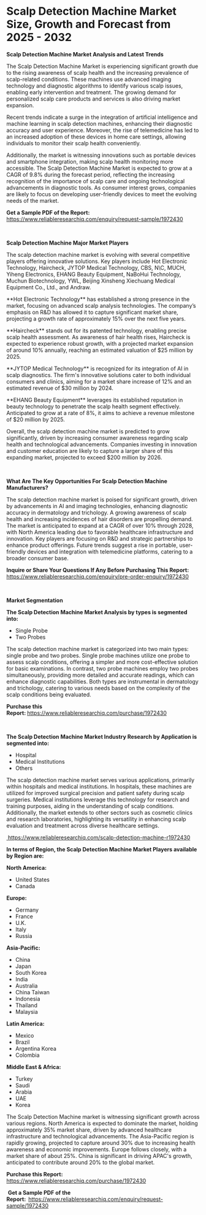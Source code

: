 <p><h1>Scalp Detection Machine Market Size, Growth and Forecast from 2025 - 2032</h1></p><p><strong>Scalp Detection Machine Market Analysis and Latest Trends</strong></p>
<p><p>The Scalp Detection Machine Market is experiencing significant growth due to the rising awareness of scalp health and the increasing prevalence of scalp-related conditions. These machines use advanced imaging technology and diagnostic algorithms to identify various scalp issues, enabling early intervention and treatment. The growing demand for personalized scalp care products and services is also driving market expansion.</p><p>Recent trends indicate a surge in the integration of artificial intelligence and machine learning in scalp detection machines, enhancing their diagnostic accuracy and user experience. Moreover, the rise of telemedicine has led to an increased adoption of these devices in home care settings, allowing individuals to monitor their scalp health conveniently.</p><p>Additionally, the market is witnessing innovations such as portable devices and smartphone integration, making scalp health monitoring more accessible. The Scalp Detection Machine Market is expected to grow at a CAGR of 9.8% during the forecast period, reflecting the increasing recognition of the importance of scalp care and ongoing technological advancements in diagnostic tools. As consumer interest grows, companies are likely to focus on developing user-friendly devices to meet the evolving needs of the market.</p></p>
<p><strong>Get a Sample PDF of the Report:&nbsp;</strong> <a href="https://www.reliableresearchiq.com/enquiry/request-sample/1972430?utm_campaign=2983&utm_medium=2&utm_source=Github&utm_content=ia&utm_term=12042025&utm_id=scalp-detection-machine">https://www.reliableresearchiq.com/enquiry/request-sample/1972430</a></p>
<p>&nbsp;</p>
<p><strong>Scalp Detection Machine Major Market Players</strong></p>
<p><p>The scalp detection machine market is evolving with several competitive players offering innovative solutions. Key players include Hot Electronic Technology, Haircheck, JYTOP Medical Technology, CBS, N\C, MUCH, Yiheng Electronics, EHANG Beauty Equipment, NaBoHui Technology, Muchun Biotechnology, YWL, Beijing Xinsheng Xiechuang Medical Equipment Co., Ltd., and Andraw.</p><p>**Hot Electronic Technology** has established a strong presence in the market, focusing on advanced scalp analysis technologies. The company’s emphasis on R&D has allowed it to capture significant market share, projecting a growth rate of approximately 15% over the next five years. </p><p>**Haircheck** stands out for its patented technology, enabling precise scalp health assessment. As awareness of hair health rises, Haircheck is expected to experience robust growth, with a projected market expansion of around 10% annually, reaching an estimated valuation of $25 million by 2025. </p><p>**JYTOP Medical Technology** is recognized for its integration of AI in scalp diagnostics. The firm's innovative solutions cater to both individual consumers and clinics, aiming for a market share increase of 12% and an estimated revenue of $30 million by 2024.</p><p>**EHANG Beauty Equipment** leverages its established reputation in beauty technology to penetrate the scalp health segment effectively. Anticipated to grow at a rate of 8%, it aims to achieve a revenue milestone of $20 million by 2025.</p><p>Overall, the scalp detection machine market is predicted to grow significantly, driven by increasing consumer awareness regarding scalp health and technological advancements. Companies investing in innovation and customer education are likely to capture a larger share of this expanding market, projected to exceed $200 million by 2026.</p></p>
<p>&nbsp;</p>
<p><strong>What Are The Key Opportunities For Scalp Detection Machine Manufacturers?</strong></p>
<p><p>The scalp detection machine market is poised for significant growth, driven by advancements in AI and imaging technologies, enhancing diagnostic accuracy in dermatology and trichology. A growing awareness of scalp health and increasing incidences of hair disorders are propelling demand. The market is anticipated to expand at a CAGR of over 10% through 2028, with North America leading due to favorable healthcare infrastructure and innovation. Key players are focusing on R&D and strategic partnerships to enhance product offerings. Future trends suggest a rise in portable, user-friendly devices and integration with telemedicine platforms, catering to a broader consumer base.</p></p>
<p><strong>Inquire or Share Your Questions If Any Before Purchasing This Report:</strong> <a href="https://www.reliableresearchiq.com/enquiry/pre-order-enquiry/1972430?utm_campaign=2983&utm_medium=2&utm_source=Github&utm_content=ia&utm_term=12042025&utm_id=scalp-detection-machine">https://www.reliableresearchiq.com/enquiry/pre-order-enquiry/1972430</a></p>
<p>&nbsp;</p>
<p><strong>Market Segmentation</strong></p>
<p><strong>The Scalp Detection Machine Market Analysis by types is segmented into:</strong></p>
<p><ul><li>Single Probe</li><li>Two Probes</li></ul></p>
<p><p>The scalp detection machine market is categorized into two main types: single probe and two probes. Single probe machines utilize one probe to assess scalp conditions, offering a simpler and more cost-effective solution for basic examinations. In contrast, two probe machines employ two probes simultaneously, providing more detailed and accurate readings, which can enhance diagnostic capabilities. Both types are instrumental in dermatology and trichology, catering to various needs based on the complexity of the scalp conditions being evaluated.</p></p>
<p><strong>Purchase this Report:&nbsp;</strong><a href="https://www.reliableresearchiq.com/purchase/1972430?utm_campaign=2983&utm_medium=2&utm_source=Github&utm_content=ia&utm_term=12042025&utm_id=scalp-detection-machine">https://www.reliableresearchiq.com/purchase/1972430</a></p>
<p>&nbsp;</p>
<p><strong>The Scalp Detection Machine Market Industry Research by Application is segmented into:</strong></p>
<p><ul><li>Hospital</li><li>Medical Institutions</li><li>Others</li></ul></p>
<p><p>The scalp detection machine market serves various applications, primarily within hospitals and medical institutions. In hospitals, these machines are utilized for improved surgical precision and patient safety during scalp surgeries. Medical institutions leverage this technology for research and training purposes, aiding in the understanding of scalp conditions. Additionally, the market extends to other sectors such as cosmetic clinics and research laboratories, highlighting its versatility in enhancing scalp evaluation and treatment across diverse healthcare settings.</p></p>
<p><a href="https://www.reliableresearchiq.com/scalp-detection-machine-r1972430?utm_campaign=2983&utm_medium=2&utm_source=Github&utm_content=ia&utm_term=12042025&utm_id=scalp-detection-machine">&nbsp;https://www.reliableresearchiq.com/scalp-detection-machine-r1972430</a></p>
<p><strong>In terms of Region, the Scalp Detection Machine Market Players available by Region are:</strong></p>
<p>
    <p> <strong> North America: </strong>
        <ul>
            <li>United States</li>
            <li>Canada</li>
        </ul>
        </p> 
    <p> <strong> Europe: </strong>
        <ul>
            <li>Germany</li>
            <li>France</li>
            <li>U.K.</li>
            <li>Italy</li>
            <li>Russia</li>
        </ul>
        </p> 
    <p> <strong> Asia-Pacific: </strong>
        <ul>
            <li>China</li>
            <li>Japan</li>
            <li>South Korea</li>
            <li>India</li>
            <li>Australia</li>
            <li>China Taiwan</li>
            <li>Indonesia</li>
            <li>Thailand</li>
            <li>Malaysia</li>
        </ul>
        </p> 
    <p> <strong> Latin America: </strong>
        <ul>
            <li>Mexico</li>
            <li>Brazil</li>
            <li>Argentina Korea</li>
            <li>Colombia</li>
        </ul>
        </p> 
    <p> <strong> Middle East & Africa: </strong>
        <ul>
            <li>Turkey</li>
            <li>Saudi</li>
            <li>Arabia</li>
            <li>UAE</li>
            <li>Korea</li>
        </ul>
    </p>
    </p>
<p><p>The Scalp Detection Machine market is witnessing significant growth across various regions. North America is expected to dominate the market, holding approximately 35% market share, driven by advanced healthcare infrastructure and technological advancements. The Asia-Pacific region is rapidly growing, projected to capture around 30% due to increasing health awareness and economic improvements. Europe follows closely, with a market share of about 25%. China is significant in driving APAC's growth, anticipated to contribute around 20% to the global market.</p></p>
<p><strong>Purchase this Report: </strong><a href="https://www.reliableresearchiq.com/purchase/1972430?utm_campaign=2983&utm_medium=2&utm_source=Github&utm_content=ia&utm_term=12042025&utm_id=scalp-detection-machine">https://www.reliableresearchiq.com/purchase/1972430</a></p>
<p>&nbsp;<strong>Get a Sample PDF of the Report:&nbsp;&nbsp;</strong><a href="https://www.reliableresearchiq.com/enquiry/request-sample/1972430?utm_campaign=2983&utm_medium=2&utm_source=Github&utm_content=ia&utm_term=12042025&utm_id=scalp-detection-machine">https://www.reliableresearchiq.com/enquiry/request-sample/1972430</a></p>
<p><strong></strong></p>
<p><p></p><p></p><p></p></p>
